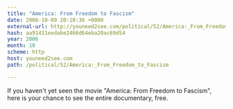 ```yaml
---
title: "America: From Freedom to Fascism"
date: 2006-10-09 20:10:36 +0000
external-url: http://youneed2see.com/political/52/America:_From_Freedom_to_Fascism
hash: aa91411eedabe2466d64eba20ac69d54
year: 2006
month: 10
scheme: http
host: youneed2see.com
path: /political/52/America:_From_Freedom_to_Fascism

---
```


If you haven't yet seen the movie "America: From Freedom to Fascism", here is your chance to see the entire documentary, free.
